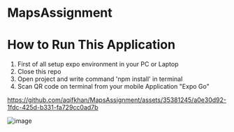 # MapsAssignment

# How to Run This Application
1) First of all setup expo environment in your PC or Laptop
2) Close this repo
3) Open project and write command 'npm install' in terminal
4) Scan QR code on terminal from your mobile Application "Expo Go"
   

https://github.com/aqifkhan/MapsAssignment/assets/35381245/a0e30d92-1fdc-425d-b331-fa729cc0ad7b



![image](https://github.com/aqifkhan/MapsAssignment/assets/35381245/c61f3451-e5fd-4979-8341-e78283da15c7)
